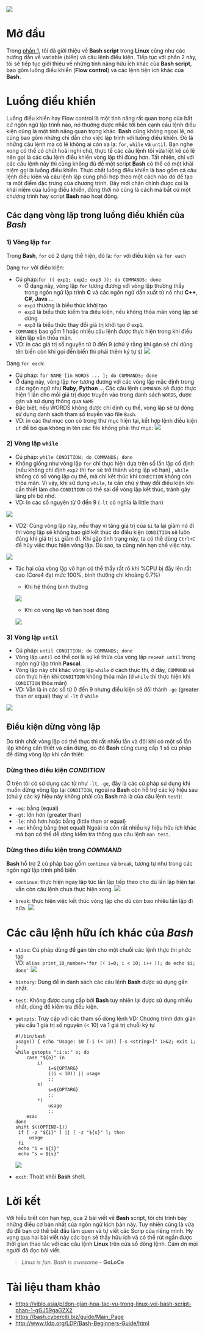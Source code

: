 ![](https://images.viblo.asia/a9e9dc2b-f2e8-4c47-ad1b-82ed91edcf24.png)
# Mở đầu
Trong [phần 1](https://viblo.asia/p/don-gian-hoa-tac-vu-trong-linux-voi-bash-script-phan-1-gGJ59gaGZX2), tôi đã giới thiệu về **Bash script** trong **Linux** cũng như các hướng dẫn về variable (biến) và câu lệnh điều kiện. Tiếp tục với phần 2 này, tôi sẽ tiếp tục giới thiệu về những tính năng hữu ích khác của **Bash script**, bao gồm luồng điều khiển (**Flow control**) và các lệnh tiện ích khác của **Bash**. 
# Luồng điều khiển
Luồng điều khiển hay Flow control là một tính năng rất quan trọng của bất cứ ngôn ngữ lập trình nào, nó thường được nhắc tới bên cạnh câu lệnh điều kiện cũng là một tính năng quan trọng khác. **Bash** cũng không ngoại lệ, nó cũng bao gồm những chỉ dẫn cho việc lập trình với luồng điều khiển. Đó là những câu lệnh mà có lẽ không ai còn xa lạ: `for`, `while` và `until`.
Bạn nghe xong có thể có chút hoài nghi chứ, thực tế các câu lệnh tôi vừa liệt kê có lẽ nên gọi là các câu lệnh điều khiển vòng lặp thì đúng hơn. Tất nhiên, chỉ với các câu lệnh này thì cũng không đủ để một script **Bash** có thể có một khái niệm gọi là luồng điều khiển. Thực chất luồng điều khiển là bao gồm cả câu lệnh điều kiện và câu lệnh lặp cùng phối hợp theo một cách nào đó để tạo ra một điểm đặc trưng của chương trình. Đây mới chân chính được coi là khái niệm của luồng điều khiển, đồng thời nó cũng là cách mà bất cứ một chương trình hay script **Bash** nào hoạt động.

## Các dạng vòng lặp trong luồng điều khiển của *Bash*
### 1) Vòng lặp `for`
Trong **Bash**, `for` có 2 dạng thể hiện, đó là: `for` với điều kiện và `for each`

Dạng `for` với điều kiện:
- Cú pháp:`for (( exp1; exp2; exp3 )); do COMMANDS; done`
    - Ở dạng này, vòng lặp `for` tương đương với vòng lặp thường thấy trong ngôn ngữ lập trình **C** và các ngôn ngữ dẫn xuất từ nó như **C++**, **C#**, **Java** ...
  + `exp1` thường là biểu thức khởi tạo
  + `exp2` là biểu thức kiểm tra điều kiện, nếu không thỏa mãn vòng lặp sẽ dừng
  + `exp3` là biểu thức thay đổi giá trị khởi tạo ở `exp1`.
- `COMMANDS` bao gồm 1 hoặc nhiều câu lệnh được thực hiện trong khi điều kiện lặp vẫn thỏa mãn.
- VD: in các giá trị số nguyên từ 0 đến 9 (chú ý rằng khi gán sẽ chỉ dùng tên biến còn khi gọi đến biến thì phải thêm ký tự `$`)
![](https://images.viblo.asia/2ae61b0b-8e60-49f6-8513-0c12c1353560.png)

Dạng `for each`: 
- Cú pháp: `for NAME [in WORDS ... ]; do COMMANDS; done`
- Ở dạng này, vòng lặp `for` tương đương với các vòng lặp mặc định trong các ngôn ngữ như **Ruby**, **Python** ... Các câu lệnh `COMMANDS` sẽ được thực hiện 1 lần cho mỗi giá trị được truyền vào trong danh sách `WORDS`, được gán và sử dụng thông qua `NAME`
- Đặc biệt, nếu WORDS không được chỉ định cụ thể, vòng lặp sẽ tự động sử dụng danh sách tham số truyền vào file `Bash`.
- VD: in các thư mục con có trong thư mục hiện tại, kết hợp lệnh điều kiện `if` để bỏ qua không in tên các file không phải thư mục:
![](https://images.viblo.asia/0beff348-9ecf-4147-9303-6d40c0e6f9e9.png)

### 2) Vòng lặp `while`
- Cú pháp: `while CONDITION; do COMMANDS; done`
- Không giống như vòng lặp `for` chỉ thực hiện dựa trên số lần lặp cố định (nếu không chỉ định `exp2` thì `for` sẽ trở thành vòng lặp vô hạn) , `while` không có số vòng lặp cụ thể, mà chỉ kết thúc khi `CONDITION` không còn thỏa mãn. Vì vậy, khi sử dụng `while`, ta cần chú ý thay đổi điều kiện khi cần thiết làm cho `CONDITION` có thể sai để vòng lặp kết thúc, tránh gây lãng phí bộ nhớ.
- VD: In các số nguyên từ 0 đến 9 (`-lt` có nghĩa là little than)

![](https://images.viblo.asia/3cae9748-d34f-4001-ace5-2784792e2e82.png)

- VD2: Cùng vòng lặp này, nếu thay vì tăng giá trị của `$i` ta lại giảm nó đi thì vòng lặp sẽ không bao giờ kết thúc do điều kiện `CONDITION` sẽ luôn đúng khi giá trị `$i` giảm đi. Khi gặp tình trạng này, ta có thể dùng `Ctrl+C` để hủy việc thực hiện vòng lặp. Dù sao, ta cũng nên hạn chế việc này.

![](https://images.viblo.asia/5b0c3783-de9f-4b5e-bec7-2ffda1daa0bf.png)

- Tác hại của vòng lặp vô hạn có thể thấy rất rõ khi %CPU bị đẩy lên rất cao (Core4 đạt mức 100%, bình thường chỉ khoảng 0.7%)
  + Khi hệ thống bình thường

  ![](https://images.viblo.asia/39108173-8e3f-4d51-ba63-cbb9d8ab5ed5.png) 
  + Khi có vòng lặp vô hạn hoạt động

  ![](https://images.viblo.asia/e3eb4536-b512-49cd-bdeb-345d183ab087.png)

### 3) Vòng lặp `until`
- Cú pháp: `until CONDITION; do COMMANDS; done`
- Vòng lặp `until` có thể coi là sự kế thừa của vòng lặp `repeat until` trong ngôn ngữ lập trình **Pascal**.
- Vòng lặp này chỉ khác vòng lặp `while` ở cách thực thi, ở đây, `COMMAND` sẽ còn thực hiện khi `CONDITION` không thỏa mãn (ở `while` thì thực hiện khi `CONDITION` thỏa mãn)
- VD: Vẫn là in các số từ 0 đến 9 nhưng điều kiện sẽ đổi thành `-ge` (greater than or equal) thay vì `-lt` ở `while`

![](https://images.viblo.asia/cec32b7d-e0f1-4484-a841-55823d015e3b.png)

## Điều kiện dừng vòng lặp
Do tính chất vòng lặp có thể thực thi rất nhiều lần và đôi khi có một số lần lặp không cần thiết và cần dừng, do đó **Bash** cũng cung cấp 1 số cú pháp để dừng vòng lặp khi cần thiêt:
### Dừng theo điều kiện *CONDITION*
Ở trên tôi có sử dụng các từ như `-lt`, `-ge`, đây là các cú pháp sử dụng khi muốn dừng vòng lặp tại `CONDITION`, ngoài ra **Bash** còn hỗ trợ các ký hiệu sau (chú ý các ký hiệu này không phải của **Bash** mà là của câu lệnh `test`):
* `-eq`: bằng (equal)
* `-gt`: lớn hơn (greater than)
* `-le`: nhỏ hơn hoặc bằng (little than or equal)
* `-ne`: không bằng (not equal)
Ngoài ra còn rất nhiều ký hiệu hữu ích khác mà bạn có thể dễ dàng kiểm tra thông qua câu lệnh `man test`.

### Dừng theo điều kiện trong *COMMAND*
**Bash** hỗ trợ 2 cú pháp bao gồm `continue` và `break`, tương tự như trong các ngôn ngữ lập trình phổ biến
* `continue`: thực hiện ngay lập tức lần lặp tiếp theo cho dù lần lặp hiện tại vẫn còn câu lệnh chưa thực hiện xong.
![](https://images.viblo.asia/937ed9c5-a9ec-4d28-99bf-5648e2a8932e.png)

* `break`: thực hiện việc kết thúc vòng lặp cho dù còn bao nhiêu lần lặp đi nữa.
![](https://images.viblo.asia/750fb893-fe5d-4434-b476-e783ae6d839c.png)

# Các câu lệnh hữu ích khác của *Bash*
* `alias`: Cú pháp dùng để gán tên cho một chuỗi các lệnh thực thi phức tạp  
VD: ``` alias print_10_number='for (( i=0; i < 10; i++ )); do echo $i; done' ```
![](https://images.viblo.asia/6948f327-217f-4dbf-983d-d761a2428bda.png)

* `history`: Dùng để in danh sách các câu lệnh **Bash** được sử dụng gần nhất.
* `test`: Không được cung cấp bởi **Bash** tuy nhiên lại được sử dụng nhiều nhất, dùng để kiểm tra điều kiện.
* `getopts`: Truy cập với các tham số dòng lệnh
   VD: Chương trình đơn giản yêu cầu 1 giá trị số nguyên (< 10) và 1 giá trị chuỗi ký tự
   ```
   #!/bin/bash
   usage() { echo "Usage: $0 [-i (< 10)] [-s <string>]" 1>&2; exit 1; }
   while getopts ":i:s:" o; do
       case "${o}" in
           i)
               i=${OPTARG}
               ((i < 10)) || usage
               ;;
           s)
               s=${OPTARG}
               ;;
           *)
               usage
               ;;
       esac
   done
   shift $((OPTIND-1))
    if [ -z "${i}" ] || [ -z "${s}" ]; then
        usage
    fi
    echo "i = ${i}"
    echo "s = ${s}"
   ```
   ![](https://images.viblo.asia/b0e2f57a-d8b6-4dd5-a0bc-4b7a2bf35832.png)
   
* `exit`: Thoát khỏi **Bash** shell.
# Lời kết
Với hiểu biết còn hạn hẹp, qua 2 bài viết về **Bash** script, tôi chỉ trình bày những điều cơ bản nhất của ngôn ngữ kịch bản này. Tuy nhiên cũng là vừa đủ để bạn có thể bắt đầu làm quen và tự viết các Scrip của riêng mình. Hy vọng qua hai bài viết này các bạn sẽ thấy hữu ích và có thể rút ngắn được thời gian thao tác với các câu lệnh **Linux** trên cửa sổ dòng lệnh. Cảm ơn mọi người đã đọc bài viết.  
> *Linux is fun. Bash is awesome* - **GoLoCe**
# Tài liệu tham khảo
* https://viblo.asia/p/don-gian-hoa-tac-vu-trong-linux-voi-bash-script-phan-1-gGJ59gaGZX2
* https://bash.cyberciti.biz/guide/Main_Page
* http://www.tldp.org/LDP/Bash-Beginners-Guide/html
